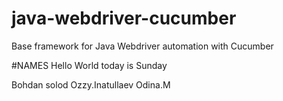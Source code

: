 # java-webdriver-cucumber

Base framework for Java Webdriver automation with Cucumber

#NAMES
Hello World today is Sunday

Bohdan solod
Ozzy.Inatullaev
Odina.M
